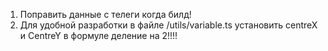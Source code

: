 1. Поправить данные с телеги когда билд!
2. Для удобной разработки в файле /utils/variable.ts установить centreX и CentreY в формуле деление на 2!!!!

